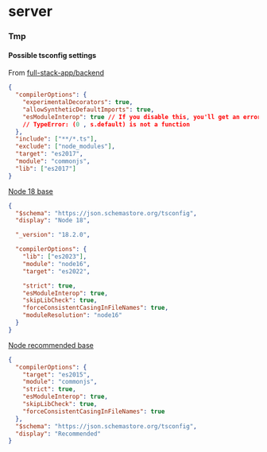 # server


### Tmp

#### Possible tsconfig settings

From [full-stack-app/backend](https://github.com/Leejjon/full-stack-app/blob/main/backend/tsconfig.json)
```json
{
  "compilerOptions": {
    "experimentalDecorators": true,
    "allowSyntheticDefaultImports": true,
    "esModuleInterop": true // If you disable this, you'll get an error:
    // TypeError: (0 , s.default) is not a function
  },
  "include": ["**/*.ts"],
  "exclude": ["node_modules"],
  "target": "es2017",
  "module": "commonjs",
  "lib": ["es2017"]
}
```

[Node 18 base](https://github.com/tsconfig/bases/blob/main/bases/node18.json)
```json
{
  "$schema": "https://json.schemastore.org/tsconfig",
  "display": "Node 18",

  "_version": "18.2.0",

  "compilerOptions": {
    "lib": ["es2023"],
    "module": "node16",
    "target": "es2022",

    "strict": true,
    "esModuleInterop": true,
    "skipLibCheck": true,
    "forceConsistentCasingInFileNames": true,
    "moduleResolution": "node16"
  }
}
```

[Node recommended base](https://github.com/tsconfig/bases/blob/main/bases/recommended.json)
```json
{
  "compilerOptions": {
    "target": "es2015",
    "module": "commonjs",
    "strict": true,
    "esModuleInterop": true,
    "skipLibCheck": true,
    "forceConsistentCasingInFileNames": true
  },
  "$schema": "https://json.schemastore.org/tsconfig",
  "display": "Recommended"
}
```
